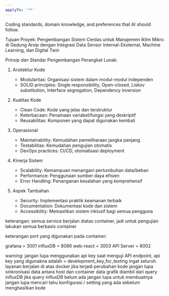 ```yaml
---
applyTo: '**'
---
```

Coding standards, domain knowledge, and preferences that AI should follow.

Tujuan Proyek:
Pengembangan Sistem Cerdas untuk Manajemen Iklim Mikro 
di Gedung Arsip dengan Integrasi Data Sensor Internal-Eksternal, Machine Learning, dan Digital Twin


Prinsip dan Standar Pengembangan Perangkat Lunak:

1. Arsitektur Kode
    - Modularitas: Organisasi sistem dalam modul-modul independen
    - SOLID principles: Single responsibility, Open-closed, Liskov substitution, Interface segregation, Dependency inversion

2. Kualitas Kode
    - Clean Code: Kode yang jelas dan terstruktur
    - Keterbacaan: Penamaan variabel/fungsi yang deskriptif
    - Reusabilitas: Komponen yang dapat digunakan kembali

3. Operasional
    - Maintainability: Kemudahan pemeliharaan jangka panjang
    - Testabilitas: Kemudahan pengujian otomatis
    - DevOps practices: CI/CD, otomatisasi deployment

4. Kinerja Sistem
    - Scalability: Kemampuan menangani pertumbuhan data/beban
    - Performance: Penggunaan sumber daya efisien
    - Error Handling: Penanganan kesalahan yang komprehensif

5. Aspek Tambahan
    - Security: Implementasi praktik keamanan terbaik
    - Documentation: Dokumentasi kode dan sistem
    - Accessibility: Memastikan sistem inklusif bagi semua pengguna


keterangan:
semua service berjalan diatas container, jadi untuk pengujian lakukan semua berbasis container 

keterangan port yang digunakan pada container:

grafana = 3001
influxDB = 8086
web-react = 3003
API Server =  8002

warning:
jangan lupa menggunakan api key saat menguji API endpoint, api key yang digunakna adalah = development_key_for_testing
ingat seluruh layanan berjalan di atas docker 
jika terjadi perubahan kode jangan lupa sinkronisasi data antara host dan container 
data grafik diambil dari query influxDB
jika query influxDB belum ada jangan lupa untuk membuatnya 
jangan lupa mencari tahu konfigurasi / setting yang ada sebelum menghasilkan kode